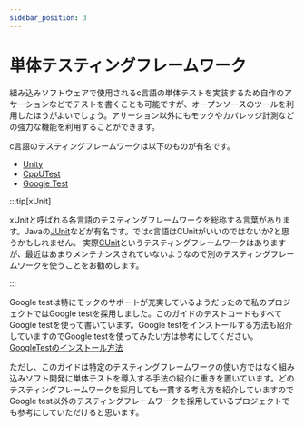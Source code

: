 ```yaml
---
sidebar_position: 3
---
```


# 単体テスティングフレームワーク

組み込みソフトウェアで使用されるc言語の単体テストを実装するため自作のアサーションなどでテストを書くことも可能ですが、オープンソースのツールを利用したほうがよいでしょう。アサーション以外にもモックやカバレッジ計測などの強力な機能を利用することができます。

c言語のテスティングフレームワークは以下のものが有名です。

- [Unity](https://github.com/ThrowTheSwitch/Unity)
- [CppUTest](https://cpputest.github.io/)
- [Google Test](https://github.com/google/googletest)

:::tip[xUnit]

xUnitと呼ばれる各言語のテスティングフレームワークを総称する言葉があります。Javaの[JUnit](https://junit.org/)などが有名です。ではc言語はCUnitがいいのではないか?と思うかもしれません。
実際[CUnit](https://cunit.sourceforge.net/)というテスティングフレームワークはありますが、最近はあまりメンテナンスされていないようなので別のテスティングフレームワークを使うことをお勧めします。

:::

Google testは特にモックのサポートが充実しているようだったので私のプロジェクトではGoogle testを採用しました。このガイドのテストコードもすべてGoogle testを使って書いています。Google testをインストールする方法も紹介していますのでGoogle testを使ってみたい方は参考にしてください。[GoogleTestのインストール方法](../setup/googletest.md)

ただし、このガイドは特定のテスティングフレームワークの使い方ではなく組み込みソフト開発に単体テストを導入する手法の紹介に重きを置いています。どのテスティングフレームワークを採用しても一貫する考え方を紹介していますのでGoogle test以外のテスティングフレームワークを採用しているプロジェクトでも参考にしていただけると思います。
